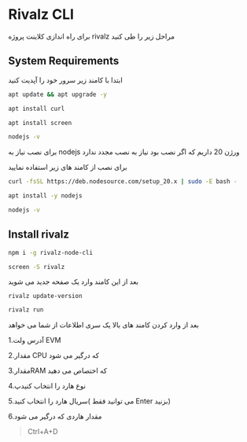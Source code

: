 # Rivalz CLI
برای راه اندازی کلاینت پروژه rivalz مراحل زیر را طی کنید


## System Requirements


ابتدا با کامند زیر سرور خود را آپدیت کنید

```bash
apt update && apt upgrade -y
```



```bash
apt install curl
```

```bash
apt install screen
```
```bash
nodejs -v
```
برای نصب نیاز به nodejs ورژن 20 داریم که اگر نصب بود نیاز به نصب مجدد ندارد

برای نصب از کامند های زیر استفاده نمایید
```bash
curl -fsSL https://deb.nodesource.com/setup_20.x | sudo -E bash -
```



```bash
apt install -y nodejs
```


```bash
nodejs -v
```

## Install rivalz



```bash
npm i -g rivalz-node-cli
```


```bash
screen -S rivalz
```
بعد از این کامند وارد یک صفحه جدید می شوید
```
rivalz update-version
```
```bash
rivalz run
```

بعد از وارد کردن کامند های بالا یک سری اطلاعات از شما می خواهد

1.آدرس ولت EVM

2.مقدار CPU که درگیر می شود
 
3.مقدارRAM که اختصاص می دهید

4.نوع هارد را انتخاب کنیدپ

5.سریال هارد را انتخاب کنید( می توانید فقط Enter بزنید)

6.مقدار هاردی که درگیر می شود


>Ctrl+A+D
>



